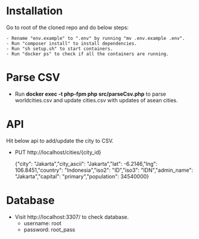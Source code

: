 # Installation

Go to root of the cloned repo and do below steps:

    - Rename "env.example" to ".env" by running "mv .env.example .env".
    - Run "composer install" to install dependencies.
    - Run "sh setup.sh" to start containers.
    - Run "docker ps" to check if all the containers are running.
    
# Parse CSV

- Run <b>docker exec -t php-fpm php src/parseCsv.php</b> to parse worldcities.csv and update cities.csv with updates of asean cities.

# API

Hit below api to add/update the city to CSV.

- PUT http://localhost/cities/{city_id}

    {"city": "Jakarta","city_ascii": "Jakarta","lat": -6.2146,"lng": 106.8451,"country": "Indonesia","iso2": "ID","iso3": "IDN","admin_name": "Jakarta","capital": "primary","population": 34540000}

# Database

- Visit http://localhost:3307/ to check database.
    - username: root
    - password: root_pass

